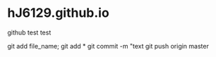 # hJ6129.github.io
github test
test

git add file_name;
git add *
git commit -m "text
git push origin master